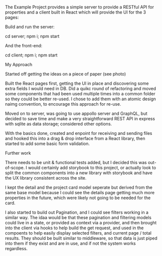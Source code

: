 The Example Project provides a simple server to provide a RESTful API for properties and a client built in React which will provide the UI for the 3 pages:

Build and run the server:

cd server; npm i; npm start

And the front-end:

cd client; npm i; npm start

My Approach

Started off getting the ideas on a piece of paper (see photo)

Built the React pages first, getting the UI in place and discovering some extra fields I would need in DB. Did a quikc round of refactoring and moved some components that had been used multiple times into a common folder so they could be better re-used. I chose to add them with an atomic design naimg convention, to encourage this approach for re-use.

Moved on to server, was going to use appollo server and GraphQL, but decided to save time and make a very straightforward REST API in express with sqlite as data storage; considered other options.

With the basics done, created and enpoint for receiving and sending files and hooked this into a drag & drop interface from a React library, then started to add some basic form validation.

Further work

There needs to be unit & functional tests added, but I decided this was out-of-scope. I would certainly add storybook to this project, or actually look to split the common components into a new library with storybook and have the UX library consistent across the site.

I kept the detail and the project card model seperate but derived from the same base model because I could see the details page getting much more properties in the future, which were likely not going to be needed for the card.

I also started to build out Pagination, and I could see filters working in a similar way. The idaa would be that these pagination and filtering models could live in a state, or provided as context via a provider, and then brought into the client via hooks to help build the get request, and used in the compoents to help easily display selected filters, and current page / total results. They should be built similar to middleware, so that data is just piped into them if they exist and are in use, and if not the system works regardless.
